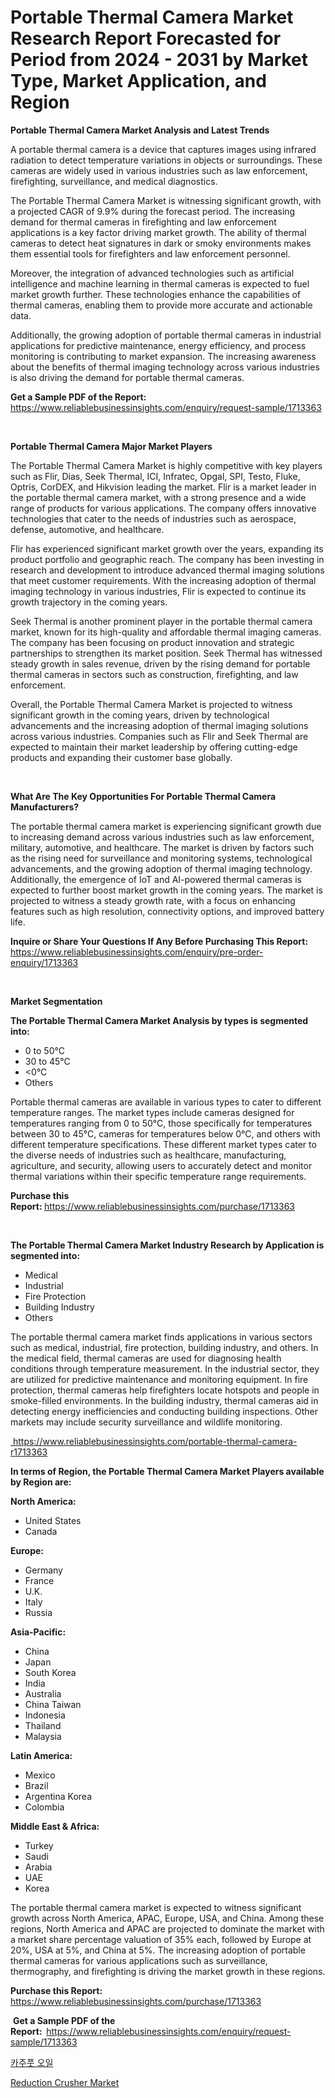 <p><h1>Portable Thermal Camera Market Research Report Forecasted for Period from 2024 -  2031 by Market Type, Market Application, and Region</h1></p><p><strong>Portable Thermal Camera Market Analysis and Latest Trends</strong></p>
<p><p>A portable thermal camera is a device that captures images using infrared radiation to detect temperature variations in objects or surroundings. These cameras are widely used in various industries such as law enforcement, firefighting, surveillance, and medical diagnostics.</p><p>The Portable Thermal Camera Market is witnessing significant growth, with a projected CAGR of 9.9% during the forecast period. The increasing demand for thermal cameras in firefighting and law enforcement applications is a key factor driving market growth. The ability of thermal cameras to detect heat signatures in dark or smoky environments makes them essential tools for firefighters and law enforcement personnel.</p><p>Moreover, the integration of advanced technologies such as artificial intelligence and machine learning in thermal cameras is expected to fuel market growth further. These technologies enhance the capabilities of thermal cameras, enabling them to provide more accurate and actionable data.</p><p>Additionally, the growing adoption of portable thermal cameras in industrial applications for predictive maintenance, energy efficiency, and process monitoring is contributing to market expansion. The increasing awareness about the benefits of thermal imaging technology across various industries is also driving the demand for portable thermal cameras.</p></p>
<p><strong>Get a Sample PDF of the Report:&nbsp;</strong> <a href="https://www.reliablebusinessinsights.com/enquiry/request-sample/1713363">https://www.reliablebusinessinsights.com/enquiry/request-sample/1713363</a></p>
<p>&nbsp;</p>
<p><strong>Portable Thermal Camera Major Market Players</strong></p>
<p><p>The Portable Thermal Camera Market is highly competitive with key players such as Flir, Dias, Seek Thermal, ICI, Infratec, Opgal, SPI, Testo, Fluke, Optris, CorDEX, and Hikvision leading the market. Flir is a market leader in the portable thermal camera market, with a strong presence and a wide range of products for various applications. The company offers innovative technologies that cater to the needs of industries such as aerospace, defense, automotive, and healthcare.</p><p>Flir has experienced significant market growth over the years, expanding its product portfolio and geographic reach. The company has been investing in research and development to introduce advanced thermal imaging solutions that meet customer requirements. With the increasing adoption of thermal imaging technology in various industries, Flir is expected to continue its growth trajectory in the coming years.</p><p>Seek Thermal is another prominent player in the portable thermal camera market, known for its high-quality and affordable thermal imaging cameras. The company has been focusing on product innovation and strategic partnerships to strengthen its market position. Seek Thermal has witnessed steady growth in sales revenue, driven by the rising demand for portable thermal cameras in sectors such as construction, firefighting, and law enforcement.</p><p>Overall, the Portable Thermal Camera Market is projected to witness significant growth in the coming years, driven by technological advancements and the increasing adoption of thermal imaging solutions across various industries. Companies such as Flir and Seek Thermal are expected to maintain their market leadership by offering cutting-edge products and expanding their customer base globally.</p></p>
<p>&nbsp;</p>
<p><strong>What Are The Key Opportunities For Portable Thermal Camera Manufacturers?</strong></p>
<p><p>The portable thermal camera market is experiencing significant growth due to increasing demand across various industries such as law enforcement, military, automotive, and healthcare. The market is driven by factors such as the rising need for surveillance and monitoring systems, technological advancements, and the growing adoption of thermal imaging technology. Additionally, the emergence of IoT and AI-powered thermal cameras is expected to further boost market growth in the coming years. The market is projected to witness a steady growth rate, with a focus on enhancing features such as high resolution, connectivity options, and improved battery life.</p></p>
<p><strong>Inquire or Share Your Questions If Any Before Purchasing This Report:</strong> <a href="https://www.reliablebusinessinsights.com/enquiry/pre-order-enquiry/1713363">https://www.reliablebusinessinsights.com/enquiry/pre-order-enquiry/1713363</a></p>
<p>&nbsp;</p>
<p><strong>Market Segmentation</strong></p>
<p><strong>The Portable Thermal Camera Market Analysis by types is segmented into:</strong></p>
<p><ul><li>0 to 50°C</li><li>30 to 45°C</li><li><0°C</li><li>Others</li></ul></p>
<p><p>Portable thermal cameras are available in various types to cater to different temperature ranges. The market types include cameras designed for temperatures ranging from 0 to 50°C, those specifically for temperatures between 30 to 45°C, cameras for temperatures below 0°C, and others with different temperature specifications. These different market types cater to the diverse needs of industries such as healthcare, manufacturing, agriculture, and security, allowing users to accurately detect and monitor thermal variations within their specific temperature range requirements.</p></p>
<p><strong>Purchase this Report:&nbsp;</strong><a href="https://www.reliablebusinessinsights.com/purchase/1713363">https://www.reliablebusinessinsights.com/purchase/1713363</a></p>
<p>&nbsp;</p>
<p><strong>The Portable Thermal Camera Market Industry Research by Application is segmented into:</strong></p>
<p><ul><li>Medical</li><li>Industrial</li><li>Fire Protection</li><li>Building Industry</li><li>Others</li></ul></p>
<p><p>The portable thermal camera market finds applications in various sectors such as medical, industrial, fire protection, building industry, and others. In the medical field, thermal cameras are used for diagnosing health conditions through temperature measurement. In the industrial sector, they are utilized for predictive maintenance and monitoring equipment. In fire protection, thermal cameras help firefighters locate hotspots and people in smoke-filled environments. In the building industry, thermal cameras aid in detecting energy inefficiencies and conducting building inspections. Other markets may include security surveillance and wildlife monitoring.</p></p>
<p><a href="https://www.reliablebusinessinsights.com/portable-thermal-camera-r1713363">&nbsp;https://www.reliablebusinessinsights.com/portable-thermal-camera-r1713363</a></p>
<p><strong>In terms of Region, the Portable Thermal Camera Market Players available by Region are:</strong></p>
<p>
    <p> <strong> North America: </strong>
        <ul>
            <li>United States</li>
            <li>Canada</li>
        </ul>
        </p> 
    <p> <strong> Europe: </strong>
        <ul>
            <li>Germany</li>
            <li>France</li>
            <li>U.K.</li>
            <li>Italy</li>
            <li>Russia</li>
        </ul>
        </p> 
    <p> <strong> Asia-Pacific: </strong>
        <ul>
            <li>China</li>
            <li>Japan</li>
            <li>South Korea</li>
            <li>India</li>
            <li>Australia</li>
            <li>China Taiwan</li>
            <li>Indonesia</li>
            <li>Thailand</li>
            <li>Malaysia</li>
        </ul>
        </p> 
    <p> <strong> Latin America: </strong>
        <ul>
            <li>Mexico</li>
            <li>Brazil</li>
            <li>Argentina Korea</li>
            <li>Colombia</li>
        </ul>
        </p> 
    <p> <strong> Middle East & Africa: </strong>
        <ul>
            <li>Turkey</li>
            <li>Saudi</li>
            <li>Arabia</li>
            <li>UAE</li>
            <li>Korea</li>
        </ul>
    </p>
    </p>
<p><p>The portable thermal camera market is expected to witness significant growth across North America, APAC, Europe, USA, and China. Among these regions, North America and APAC are projected to dominate the market with a market share percentage valuation of 35% each, followed by Europe at 20%, USA at 5%, and China at 5%. The increasing adoption of portable thermal cameras for various applications such as surveillance, thermography, and firefighting is driving the market growth in these regions.</p></p>
<p><strong>Purchase this Report: </strong><a href="https://www.reliablebusinessinsights.com/purchase/1713363">https://www.reliablebusinessinsights.com/purchase/1713363</a></p>
<p>&nbsp;<strong>Get a Sample PDF of the Report:&nbsp;&nbsp;</strong><a href="https://www.reliablebusinessinsights.com/enquiry/request-sample/1713363">https://www.reliablebusinessinsights.com/enquiry/request-sample/1713363</a></p>
<p><strong></strong></p>
<p><p><a href="https://github.com/langcat852024/Market-Research-Report-List-1/blob/main/1871878630.md">카주풋 오일</a></p><p><a href="https://github.com/RogerKng88/Market-Research-Report-List-1/blob/main/reduction-crusher-market.md">Reduction Crusher Market</a></p></p>